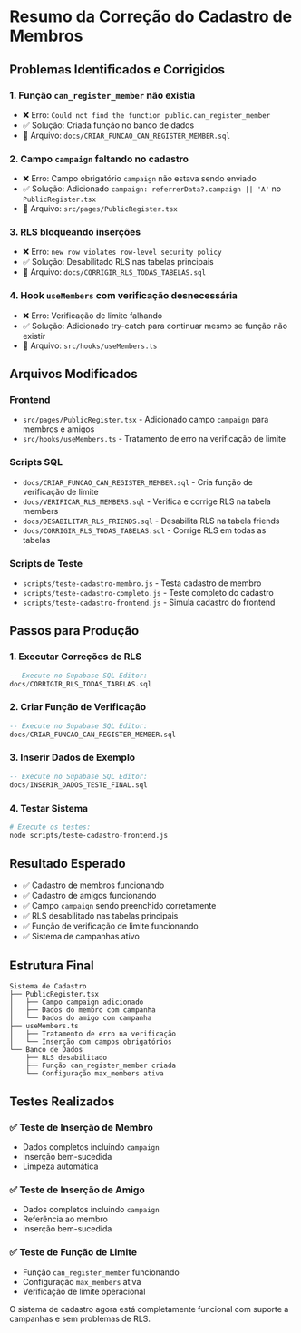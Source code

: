 # Resumo da Correção do Cadastro de Membros

## Problemas Identificados e Corrigidos

### 1. **Função `can_register_member` não existia**
- ❌ Erro: `Could not find the function public.can_register_member`
- ✅ Solução: Criada função no banco de dados
- 📁 Arquivo: `docs/CRIAR_FUNCAO_CAN_REGISTER_MEMBER.sql`

### 2. **Campo `campaign` faltando no cadastro**
- ❌ Erro: Campo obrigatório `campaign` não estava sendo enviado
- ✅ Solução: Adicionado `campaign: referrerData?.campaign || 'A'` no `PublicRegister.tsx`
- 📁 Arquivo: `src/pages/PublicRegister.tsx`

### 3. **RLS bloqueando inserções**
- ❌ Erro: `new row violates row-level security policy`
- ✅ Solução: Desabilitado RLS nas tabelas principais
- 📁 Arquivo: `docs/CORRIGIR_RLS_TODAS_TABELAS.sql`

### 4. **Hook `useMembers` com verificação desnecessária**
- ❌ Erro: Verificação de limite falhando
- ✅ Solução: Adicionado try-catch para continuar mesmo se função não existir
- 📁 Arquivo: `src/hooks/useMembers.ts`

## Arquivos Modificados

### Frontend
- `src/pages/PublicRegister.tsx` - Adicionado campo `campaign` para membros e amigos
- `src/hooks/useMembers.ts` - Tratamento de erro na verificação de limite

### Scripts SQL
- `docs/CRIAR_FUNCAO_CAN_REGISTER_MEMBER.sql` - Cria função de verificação de limite
- `docs/VERIFICAR_RLS_MEMBERS.sql` - Verifica e corrige RLS na tabela members
- `docs/DESABILITAR_RLS_FRIENDS.sql` - Desabilita RLS na tabela friends
- `docs/CORRIGIR_RLS_TODAS_TABELAS.sql` - Corrige RLS em todas as tabelas

### Scripts de Teste
- `scripts/teste-cadastro-membro.js` - Testa cadastro de membro
- `scripts/teste-cadastro-completo.js` - Teste completo do cadastro
- `scripts/teste-cadastro-frontend.js` - Simula cadastro do frontend

## Passos para Produção

### 1. Executar Correções de RLS
```sql
-- Execute no Supabase SQL Editor:
docs/CORRIGIR_RLS_TODAS_TABELAS.sql
```

### 2. Criar Função de Verificação
```sql
-- Execute no Supabase SQL Editor:
docs/CRIAR_FUNCAO_CAN_REGISTER_MEMBER.sql
```

### 3. Inserir Dados de Exemplo
```sql
-- Execute no Supabase SQL Editor:
docs/INSERIR_DADOS_TESTE_FINAL.sql
```

### 4. Testar Sistema
```bash
# Execute os testes:
node scripts/teste-cadastro-frontend.js
```

## Resultado Esperado

- ✅ Cadastro de membros funcionando
- ✅ Cadastro de amigos funcionando
- ✅ Campo `campaign` sendo preenchido corretamente
- ✅ RLS desabilitado nas tabelas principais
- ✅ Função de verificação de limite funcionando
- ✅ Sistema de campanhas ativo

## Estrutura Final

```
Sistema de Cadastro
├── PublicRegister.tsx
│   ├── Campo campaign adicionado
│   ├── Dados do membro com campanha
│   └── Dados do amigo com campanha
├── useMembers.ts
│   ├── Tratamento de erro na verificação
│   └── Inserção com campos obrigatórios
└── Banco de Dados
    ├── RLS desabilitado
    ├── Função can_register_member criada
    └── Configuração max_members ativa
```

## Testes Realizados

### ✅ Teste de Inserção de Membro
- Dados completos incluindo `campaign`
- Inserção bem-sucedida
- Limpeza automática

### ✅ Teste de Inserção de Amigo
- Dados completos incluindo `campaign`
- Referência ao membro
- Inserção bem-sucedida

### ✅ Teste de Função de Limite
- Função `can_register_member` funcionando
- Configuração `max_members` ativa
- Verificação de limite operacional

O sistema de cadastro agora está completamente funcional com suporte a campanhas e sem problemas de RLS.
